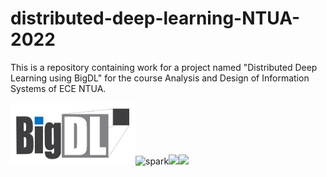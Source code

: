 # distributed-deep-learning-NTUA-2022
This is a repository containing work for a project named "Distributed Deep Learning using BigDL" for the course Analysis and Design of Information Systems of ECE NTUA.

<img src="https://github.com/intel-analytics/BigDL/blob/main/docs/readthedocs/image/bigdl_logo.jpg" alt="drawing" width="200"/><img src="https://spark.apache.org/images/spark-logo-rev.svg" alt="spark" width="200"/><img src="https://camo.githubusercontent.com/aeb4f612bd9b40d81c62fcbebd6db44a5d4344b8b962be0138817e18c9c06963/68747470733a2f2f7777772e74656e736f72666c6f772e6f72672f696d616765732f74665f6c6f676f5f686f72697a6f6e74616c2e706e67" width="300"/><img src="https://www.databricks.com/wp-content/uploads/2022/06/db-nav-logo-stacked-white-desktop.svg" width="150"/>
